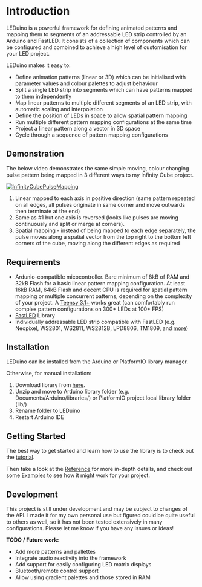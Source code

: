 # Introduction
LEDuino is a powerful framework for defining animated patterns and mapping them to segments of an addressable LED strip controlled by an Arduino and FastLED. It consists of a collection of components which can be configured and combined to achieve a high level of customisation for your LED project.

LEDuino makes it easy to:
- Define animation patterns (linear or 3D) which can be initialised with parameter values and colour palettes to adjust behaviour
- Split a single LED strip into segments which can have patterns mapped to them independently
- Map linear patterns to multiple different segments of an LED strip, with automatic scaling and interpolation
- Define the position of LEDs in space to allow spatial pattern mapping
- Run multiple different pattern mapping configurations at the same time
- Project a linear pattern along a vector in 3D space 
- Cycle through a sequence of pattern mapping configurations


## Demonstration
The below video demonstrates the same simple moving, colour changing pulse pattern being mapped in 3 different ways to my Infinity Cube project. 

[![InfinityCubePulseMapping](https://i.imgur.com/is2atVj.gif)](https://www.youtube.com/watch?v=DZlHctGWVvo "InfinityCubePulseMapping")

1. Linear mapped to each axis in positive direction (same pattern repeated on all edges, all pulses originate in same corner and move outwards then terminate at the end)
2. Same as #1 but one axis is reversed (looks like pulses are moving continuously and split or merge at corners).
3. Spatial mapping - instead of being mapped to each edge separately,  the pulse moves along a spatial vector from the top right to the bottom left corners of the cube, moving along the different edges as required

## Requirements

 - Ardunio-compatible micocontroller. Bare minimum of 8kB of RAM and 32kB Flash for a basic linear pattern mapping configuration. At least 16kB RAM, 64kB Flash and decent CPU is required for spatial pattern mapping or multiple concurrent patterns, depending on the complexity of your project. A [Teensy 3.1+](https://www.pjrc.com/teensy/index.html) works great (can comfortably run complex pattern configurations on 300+ LEDs at 100+ FPS)
 - [FastLED](http://fastled.io/) Library
 - Individually addressable LED strip compatible with FastLED (e.g. Neopixel, WS2801, WS2811, WS2812B, LPD8806, TM1809, and [more](https://github.com/FastLED/FastLED/wiki/Chipset-reference))

## Installation
LEDuino can be installed from the Arduino or PlatformIO library manager. 

Otherwise, for manual installation:
 1. Download library from [here](https://github.com/Finndersen/LEDuino/archive/refs/heads/master.zip).
 2. Unzip and move to Arduino library folder (e.g. Documents/Arduino/libraries/) or PlatformIO project local library folder (lib/)
 3. Rename folder to LEDuino
 4. Restart Arduino IDE

## Getting Started
The best way to get started and learn how to use the library is to check out the [tutorial](https://github.com/Finndersen/LEDuino/wiki/Tutorial).

Then take a look at the [Reference](https://github.com/Finndersen/LEDuino/wiki/Reference) for more in-depth details, and check out some [Examples](https://github.com/Finndersen/LEDuino/wiki/Examples) to see how it might work for your project.

## Development
This project is still under development and may be subject to changes of the API. I made it for my own personal use but figured could be quite useful to others as well, so it has not been tested extensively in many configurations. Please let me know if you have any issues or ideas!

**TODO / Future work:**
- Add more patterns and pallettes
- Integrate audio reactivity into the framework
- Add support for easily configuring LED matrix displays
- Bluetooth/remote control support
- Allow using gradient palettes and those stored in RAM